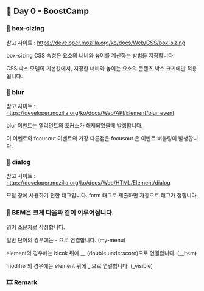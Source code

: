 ## 📕 Day 0 - BoostCamp

### 📘 box-sizing

참고 사이트 : https://developer.mozilla.org/ko/docs/Web/CSS/box-sizing

box-sizing CSS 속성은 요소의 너비와 높이를 계산하는 방법을 지정합니다.

CSS 박스 모델의 기본값에서, 지정한 너비와 높이는 요소의 콘텐츠 박스 크기에만 적용됩니다.

### 📘 blur

참고 사이트 : https://developer.mozilla.org/ko/docs/Web/API/Element/blur_event

blur 이벤트는 엘리먼트의 포커스가 해제되었을때 발생합니다. 

이 이벤트와 focusout 이벤트의 가장 다른점은 focusout 은 이벤트 버블링이 발생합니다.

### 📘 dialog

참고 사이트 : https://developer.mozilla.org/ko/docs/Web/HTML/Element/dialog

모달 창에 사용하기 편한 태그입니다. form 태그로 제출하면 자동으로 태그가 접힙니다.

### 📘 BEM은 크게 다음과 같이 이루어집니다.

영어 소문자로 작성합니다.

일반 단어의 경우에는 - 으로 연결합니다. (my-menu)

element의 경우에는  blcok 뒤에 __ (double underscore)으로 연결합니다. (__item)

modifier의 경우에는 element 뒤에 _ 으로 연결합니다. (_visible)

### 🎞 Remark
